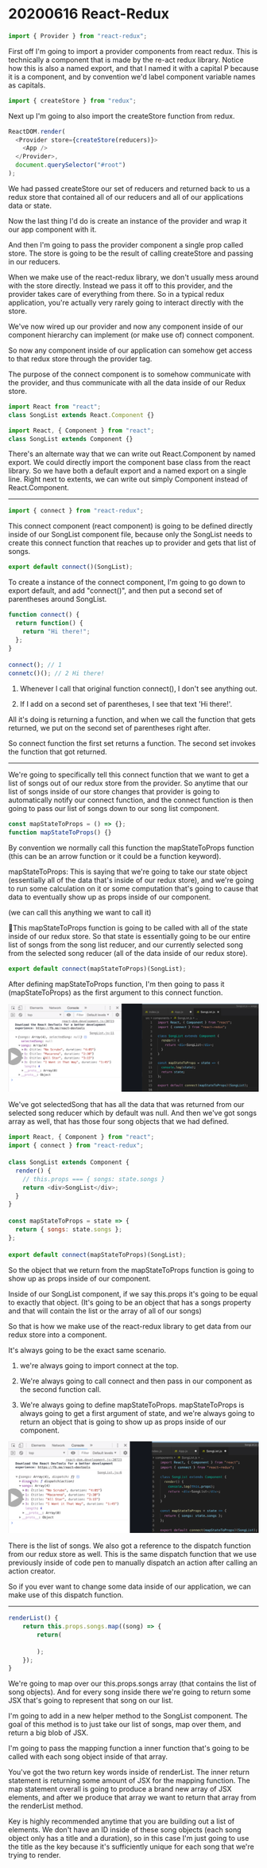 # 20200616 React-Redux

```js
import { Provider } from "react-redux";
```

First off I'm going to import a provider components from react redux. This is technically a component that is made by the re-act redux library. Notice how this is also a named export, and that I named it with a capital P because it is a component, and by convention we'd label component variable names as capitals.

```js
import { createStore } from "redux";
```

Next up I'm going to also import the createStore function from redux.

```js
ReactDOM.render(
  <Provider store={createStore(reducers)}>
    <App />
  </Provider>,
  document.querySelector("#root")
);
```

We had passed createStore our set of reducers and returned back to us a redux store that contained all of our reducers and all of our applications data or state.

Now the last thing I'd do is create an instance of the provider and wrap it our app component with it.

And then I'm going to pass the provider component a single prop called store. The store is going to be the result of calling createStore and passing in our reducers.

When we make use of the react-redux library, we don't usually mess around with the store directly. Instead we pass it off to this provider, and the provider takes care of everything from there. So in a typical redux application, you're actually very rarely going to interact directly with the store.

We've now wired up our provider and now any component inside of our component hierarchy can implement (or make use of) connect component.

So now any component inside of our application can somehow get access to that redux store through the provider tag.

The purpose of the connect component is to somehow communicate with the provider, and thus communicate with all the data inside of our Redux store.

```js
import React from "react";
class SongList extends React.Component {}
```

```js
import React, { Component } from "react";
class SongList extends Component {}
```

There's an alternate way that we can write out React.Component by named export. We could directly import the component base class from the react library. So we have both a default export and a named export on a single line. Right next to extents, we can write out simply Component instead of React.Component.

---

```js
import { connect } from "react-redux";
```

This connect component (react component) is going to be defined directly inside of our SongList component file, because only the SongList needs to create this connect function that reaches up to provider and gets that list of songs.

```js
export default connect()(SongList);
```

To create a instance of the connect component, I'm going to go down to export default, and add "connect()", and then put a second set of parentheses around SongList.

```js
function connect() {
  return function() {
    return "Hi there!";
  };
}

connect(); // 1
connetc()(); // 2 Hi there!
```

1. Whenever I call that original function connect(), I don't see anything out.

2. If I add on a second set of parentheses, I see that text 'Hi there!'.

All it's doing is returning a function, and when we call the function that gets returned, we put on the second set of parentheses right after.

So connect function the first set returns a function. The second set invokes the function that got returned.

---

We're going to specifically tell this connect function that we want to get a list of songs out of our redux store from the provider. So anytime that our list of songs inside of our store changes that provider is going to automatically notify our connect function, and the connect function is then going to pass our list of songs down to our song list component.

```js
const mapStateToProps = () => {};
function mapStateToProps() {}
```

By convention we normally call this function the mapStateToProps function (this can be an arrow function or it could be a function keyword).

mapStateToProps: This is saying that we're going to take our state object (essentially all of the data that's inside of our redux store), and we're going to run some calculation on it or some computation that's going to cause that data to eventually show up as props inside of our component.

(we can call this anything we want to call it)

This mapStateToProps function is going to be called with all of the state inside of our redux store. So that state is essentially going to be our entire list of songs from the song list reducer, and our currently selected song from the selected song reducer (all of the data inside of our redux store).

```js
export default connect(mapStateToProps)(SongList);
```

After defining mapStateToProps function, I'm then going to pass it (mapStateToProps) as the first argument to this connect function.

![my-img](img/200616-1.png)

We've got selectedSong that has all the data that was returned from our selected song reducer which by default was null. And then we've got songs array as well, that has those four song objects that we had defined.

```js
import React, { Component } from "react";
import { connect } from "react-redux";

class SongList extends Component {
  render() {
    // this.props === { songs: state.songs }
    return <div>SongList</div>;
  }
}

const mapStateToProps = state => {
  return { songs: state.songs };
};

export default connect(mapStateToProps)(SongList);
```

So the object that we return from the mapStateToProps function is going to show up as props inside of our component.

Inside of our SongList component, if we say this.props it's going to be equal to exactly that object.
(It's going to be an object that has a songs property and that will contain the list or the array of all of our songs)

So that is how we make use of the react-redux library to get data from our redux store into a component.

It's always going to be the exact same scenario.

1. we're always going to import connect at the top.

2. We're always going to call connect and then pass in our component as the second function call.

3. We're always going to define mapStateToProps. mapStateToProps is always going to get a first argument of state, and we're always going to return an object that is going to show up as props inside of our component.

![my-img](img/200616-2.png)

There is the list of songs. We also got a reference to the dispatch function from our redux store as well. This is the same dispatch function that we use previously inside of code pen to manually dispatch an action after calling an action creator.

So if you ever want to change some data inside of our application, we can make use of this dispatch function.

---

```js
renderList() {
    return this.props.songs.map((song) => {
        return(

        );
    });
}
```

We're going to map over our this.props.songs array (that contains the list of song objects). And for every song inside there we're going to return some JSX that's going to represent that song on our list.

I'm going to add in a new helper method to the SongList component. The goal of this method is to just take our list of songs, map over them, and return a big blob of JSX.

I'm going to pass the mapping function a inner function that's going to be called with each song object inside of that array.

You've got the two return key words inside of renderList. The inner return statement is returning some amount of JSX for the mapping function. The map statement overall is going to produce a brand new array of JSX elements, and after we produce that array we want to return that array from the renderList method.

Key is highly recommended anytime that you are building out a list of elements. We don't have an ID inside of these song objects (each song object only has a title and a duration), so in this case I'm just going to use the title as the key because it's sufficiently unique for each song that we're trying to render.
